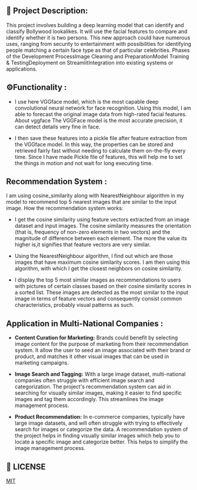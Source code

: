 ## 📌 Project Description:

This project involves building a deep learning model that can identify and classify Bollywood lookalikes. It will use the facial features to compare and identify whether it is two persons. This new approach could have numerous uses, ranging from security to entertainment with possibilities for identifying people matching a certain face type as that of particular celebrities. Phases of the Development ProcessImage Cleaning and PreparationModel Training & TestingDeployment on StreamlitIntegration into existing systems or applications. 

## ⚙️Functionality :
- I use here VGGface model, which is the most capable deep convolutional neural network for face recognition. Using this model, I am able to forecast the original image data from high-rated facial features. About vggface The VGGFace model is the most accurate precision, it can detect details very fine in face.

- I then save these features into a pickle file after feature extraction from the VGGface model. In this way, the properties can be stored and retrieved fairly fast without needing to calculate them on-the-fly every time. Since I have made Pickle file of features, this will help me to set the things in motion and not wait for long executing time.

## <b>Recommendation System :</b>
I am using cosine_similarity along with NearestNeighbour algorithm in my model to recommend top 5 nearest images that are similar to the input image. How the recommendation system works:

- I get the cosine similarity using feature vectors extracted from an image dataset and input images. The cosine similarity measures the orientation (that is, frequency of non-zero elements in two vectors) and the magnitude of difference between each element. The more the value its higher is,it signifies that feature vectors are very similar.
  
- Using the NearestNeighbour algorithm, I find out which are those images that have maximum cosine similarity scores. I am then using this algorithm, with which I get the closest neighbors on cosine similarity.
  
- I display the top 5 most similar images as recommendations to users with pictures of certain classes based on their cosine similarity scores in a sorted list. These images are detected as the most similar to the input image in terms of feature vectors and consequently consist common characteristics, probably visual patterns as such.

## <b>Application in Multi-National Companies :</b>
- <b>Content Curation for Marketing:</b> Brands could benefit by selecting image content for the purpose of marketing from their recommendation system. It allow the user to seed an image associated with their brand or product, and matches it other visual images that can be used in marketing campaigns.

- <b>Image Search and Tagging:</b> With a large image dataset, multi-national companies often struggle with efficient image search and categorization. The project's recommendation system can aid in searching for visually similar images, making it easier to find specific images and tag them accordingly. This streamlines the image management process.

- <b>Product Recommendation:</b> In e-commerce companies, typically have large image datasets, and will often struggle with trying to effectively search for images or categorize the data. A recommendation system of the project helps in finding visually similar images which help you to locate a specific image and categorize better. This helps to simplify the image management process.

## 📜 LICENSE
[MIT](LICENSE)
